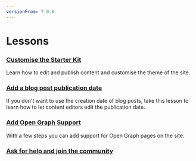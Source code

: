 ```yaml
---
versionFrom: 7.0.0
---
```


# Lessons

### [Customise the Starter Kit](1-Customise-the-Starter-kit/)
Learn how to edit and publish content and customise the theme of the site.

### [Add a blog post publication date](2-Add-a-Blog-Post-Publication-Date/)
If you don't want to use the creation date of blog posts, take this lesson to learn how to let content editors edit the publication date.

### [Add Open Graph Support](3-Add-Open-Graph/)
With a few steps you can add support for Open Graph pages on the site.

### [Ask for help and join the community](4-Ask-For-Help-and-Join-The-Community/)